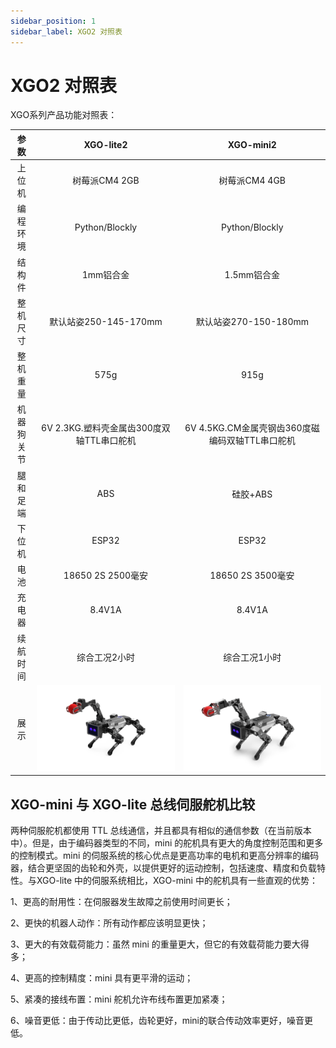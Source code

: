```yaml
---
sidebar_position: 1
sidebar_label: XGO2 对照表
---
```


# XGO2 对照表

XGO系列产品功能对照表：

|  **参数**  |               **XGO-lite2**               |                  **XGO-mini2**                  |
| :--------: | :---------------------------------------: | :---------------------------------------------: |
|   上位机   |              树莓派CM4  2GB               |                 树莓派CM4  4GB                  |
|  编程环境  |              Python/Blockly               |                 Python/Blockly                  |
|   结构件   |                 1mm铝合金                 |                   1.5mm铝合金                   |
|  整机尺寸  |           默认站姿250-145-170mm           |              默认站姿270-150-180mm              |
|  整机重量  |                   575g                    |                      915g                       |
| 机器狗关节 | 6V 2.3KG.塑料壳金属齿300度双轴TTL串口舵机 | 6V 4.5KG.CM金属壳钢齿360度磁编码双轴TTL串口舵机 |
|  腿和足端  |                    ABS                    |                    硅胶+ABS                     |
|   下位机   |                   ESP32                   |                      ESP32                      |
|    电池    |             18650 2S 2500毫安             |                18650 2S 3500毫安                |
|   充电器   |                  8.4V1A                   |                     8.4V1A                      |
|  续航时间  |               综合工况2小时               |                  综合工况1小时                  |
|    展示    |    ![](./../images/cm4-xgo-index.png)     |       ![](./../images/cm4-xgo-mini-index.png)       |

## XGO-mini 与 XGO-lite 总线伺服舵机比较

两种伺服舵机都使用 TTL 总线通信，并且都具有相似的通信参数（在当前版本中）。但是，由于编码器类型的不同，mini 的舵机具有更大的角度控制范围和更多的控制模式。mini 的伺服系统的核心优点是更高功率的电机和更高分辨率的编码器，结合更坚固的齿轮和外壳，以提供更好的运动控制，包括速度、精度和负载特性。与XGO-lite 中的伺服系统相比，XGO-mini 中的舵机具有一些直观的优势：

1、更高的耐用性：在伺服器发生故障之前使用时间更长；

2、更快的机器人动作：所有动作都应该明显更快；

3、更大的有效载荷能力：虽然 mini 的重量更大，但它的有效载荷能力要大得多；

4、更高的控制精度：mini 具有更平滑的运动；

5、紧凑的接线布置：mini 舵机允许布线布置更加紧凑；

6、噪音更低：由于传动比更低，齿轮更好，mini的联合传动效率更好，噪音更低。
